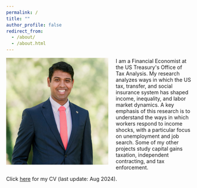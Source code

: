 ```yaml
---
permalink: /
title: ""
author_profile: false
redirect_from: 
  - /about/
  - /about.html
---
```


<img class="img-responsive" style="float: left; margin-right: 20px;" src="/images/sree_2023_0617_far_cropped2.jpg" width="55%" alt="A photo of Sreeraahul Kancherla">

I am a Financial Economist at the US Treasury's Office of Tax Analysis. My research analyzes ways in which the US tax, transfer, and social insurance system has shaped income, inequality, and labor market dynamics. A key emphasis of this research is to understand the ways in which workers respond to income shocks, with a particular focus on unemployment and job search. Some of my other projects study capital gains taxation, independent contracting, and tax enforcement.

Click [here](/files/srk_cv.pdf) for my CV (last update: Aug 2024). 
